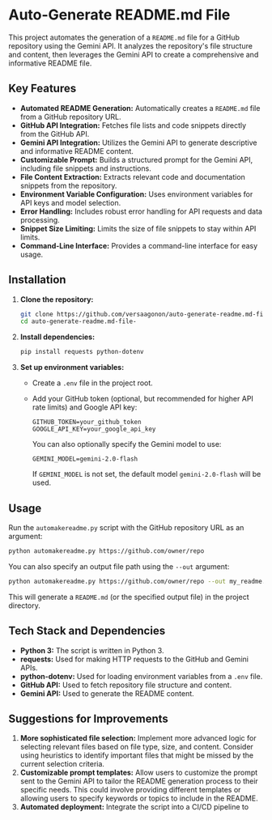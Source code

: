 # Auto-Generate README.md File

This project automates the generation of a `README.md` file for a GitHub repository using the Gemini API. It analyzes the repository's file structure and content, then leverages the Gemini API to create a comprehensive and informative README file.

## Key Features

-   **Automated README Generation:** Automatically creates a `README.md` file from a GitHub repository URL.
-   **GitHub API Integration:** Fetches file lists and code snippets directly from the GitHub API.
-   **Gemini API Integration:** Utilizes the Gemini API to generate descriptive and informative README content.
-   **Customizable Prompt:** Builds a structured prompt for the Gemini API, including file snippets and instructions.
-   **File Content Extraction:** Extracts relevant code and documentation snippets from the repository.
-   **Environment Variable Configuration:** Uses environment variables for API keys and model selection.
-   **Error Handling:** Includes robust error handling for API requests and data processing.
-   **Snippet Size Limiting:** Limits the size of file snippets to stay within API limits.
-   **Command-Line Interface:** Provides a command-line interface for easy usage.

## Installation

1.  **Clone the repository:**

    ```bash
    git clone https://github.com/versaagonon/auto-generate-readme.md-file-.git
    cd auto-generate-readme.md-file-
    ```

2.  **Install dependencies:**

    ```bash
    pip install requests python-dotenv
    ```

3.  **Set up environment variables:**

    -   Create a `.env` file in the project root.
    -   Add your GitHub token (optional, but recommended for higher API rate limits) and Google API key:

        ```
        GITHUB_TOKEN=your_github_token
        GOOGLE_API_KEY=your_google_api_key
        ```

        You can also optionally specify the Gemini model to use:

        ```
        GEMINI_MODEL=gemini-2.0-flash
        ```

        If `GEMINI_MODEL` is not set, the default model `gemini-2.0-flash` will be used.

## Usage

Run the `automakereadme.py` script with the GitHub repository URL as an argument:

```bash
python automakereadme.py https://github.com/owner/repo
```

You can also specify an output file path using the `--out` argument:

```bash
python automakereadme.py https://github.com/owner/repo --out my_readme.md
```

This will generate a `README.md` (or the specified output file) in the project directory.

## Tech Stack and Dependencies

-   **Python 3:** The script is written in Python 3.
-   **requests:** Used for making HTTP requests to the GitHub and Gemini APIs.
-   **python-dotenv:** Used for loading environment variables from a `.env` file.
-   **GitHub API:** Used to fetch repository file structure and content.
-   **Gemini API:** Used to generate the README content.

## Suggestions for Improvements

1.  **More sophisticated file selection:** Implement more advanced logic for selecting relevant files based on file type, size, and content.  Consider using heuristics to identify important files that might be missed by the current selection criteria.
2.  **Customizable prompt templates:** Allow users to customize the prompt sent to the Gemini API to tailor the README generation process to their specific needs. This could involve providing different templates or allowing users to specify keywords or topics to include in the README.
3.  **Automated deployment:** Integrate the script into a CI/CD pipeline to
